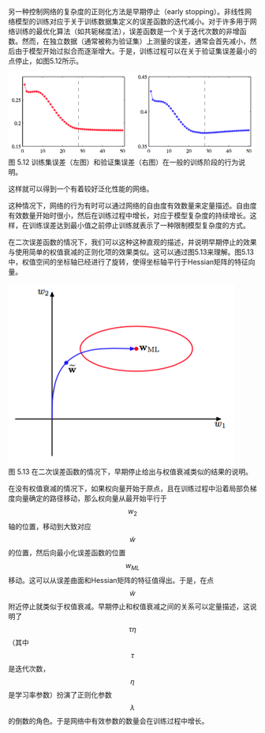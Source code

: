 另一种控制网络的复杂度的正则化方法是早期停止（early stopping）。非线性网络模型的训练对应于关于训练数据集定义的误差函数的迭代减小。对于许多用于网络训练的最优化算法（如共轭梯度法），误差函数是一个关于迭代次数的非增函数。然而，在独立数据（通常被称为验证集）上测量的误差，通常会首先减小，然后由于模型开始过拟合而逐渐增大。于是，训练过程可以在关于验证集误差最小的点停止，如图5.12所示。

![图 5-12](images/early_stopping.png)      
图 5.12 训练集误差（左图）和验证集误差（右图）在一般的训练阶段的行为说明。

这样就可以得到一个有着较好泛化性能的网络。   

这种情况下，网络的行为有时可以通过网络的自由度有效数量来定量描述。自由度有效数量开始时很小，然后在训练过程中增长，对应于模型复杂度的持续增长。这样，在训练误差达到最小值之前停止训练就表示了一种限制模型复杂度的方式。    

在二次误差函数的情况下，我们可以这种这种直观的描述，并说明早期停止的效果与使用简单的权值衰减的正则化项的效果类似。这可以通过图5.13来理解。图5.13中，权值空间的坐标轴已经进行了旋转，使得坐标轴平行于Hessian矩阵的特征向量。

![图 5-13](images/similar.png)      
图 5.13 在二次误差函数的情况下，早期停止给出与权值衰减类似的结果的说明。

在没有权值衰减的情况下，如果权向量开始于原点，且在训练过程中沿着局部负梯度向量确定的路径移动，那么权向量从最开始平行于$$ w_2 $$轴的位置，移动到大致对应$$ \tilde{w} $$的位置，然后向最小化误差函数的位置$$ w_{ML} $$移动。这可以从误差曲面和Hessian矩阵的特征值得出。于是，在点$$ \tilde{w} $$附近停止就类似于权值衰减。早期停止和权值衰减之间的关系可以定量描述，这说明了$$ \tau\eta $$（其中$$ \tau $$是迭代次数，$$ \eta
$$是学习率参数）扮演了正则化参数$$ \lambda $$的倒数的角色。于是网络中有效参数的数量会在训练过程中增长。


